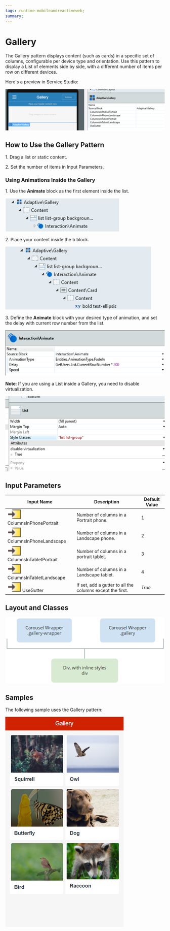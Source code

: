 ```yaml
---
tags: runtime-mobileandreactiveweb;  
summary: 
---
```


# Gallery

The Gallery pattern
displays content (such as cards) in a specific set of columns, configurable
per device type and orientation. Use this pattern to display a List of
elements side by side, with a different number of items per row on different
devices.

Here's a preview in Service Studio:

![](images/Gallery_preview.png)

## How to Use the Gallery Pattern

1\. Drag a list or static content.

2\. Set the number of items in Input Parameters.

### Using Animations Inside the Gallery

1\. Use the **Animate** block as the first element inside the list.

![](images/Gallery_animate.png)

2\. Place your content inside the b block.

![](images/Gallery_ellipsis.png)

3\. Define the **Animate** block with your desired type of animation, and set
the delay with current row number from the list.

![](images/Gallery_interaction.png)

**Note**: If you are using a List inside a Gallery, you need to disable
virtualization.

![](images/Gallery_list.png)

## Input Parameters

**Input Name** |  **Description** |  **Default Value**  
---|---|---  
![](images/input.png) ColumnsInPhonePortrait  |  Number of columns in a Portrait phone.  |  1  
![](images/input.png) ColumnsInPhoneLandscape  |  Number of columns in a Landscape phone.  |  2  
![](images/input.png) ColumnsInTabletPortrait  |  Number of columns in a portrait tablet.  |  3  
![](images/input.png) ColumnsInTabletLandscape  |  Number of columns in a Landscape tablet.  |  4  
![](images/input.png) UseGutter  |  If set, add a gutter to all the columns except the first.  |  _True_  
  
## Layout and Classes

![](images/Gallery_Layout.png)

## Samples

The following sample uses the Gallery pattern:

![](images/Gallery-Sample-1.PNG)
